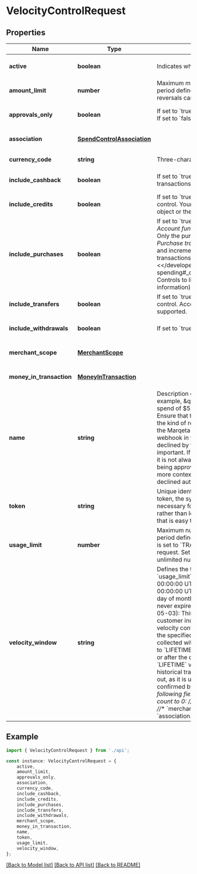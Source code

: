 # VelocityControlRequest


## Properties

Name | Type | Description | Notes
------------ | ------------- | ------------- | -------------
**active** | **boolean** | Indicates whether the velocity control is active. | [optional] [default to undefined]
**amount_limit** | **number** | Maximum monetary sum that can be cleared within the time period defined by the &#x60;velocity_window&#x60; field. Refunds and reversals cannot exceed this limit. | [default to undefined]
**approvals_only** | **boolean** | If set to &#x60;true&#x60;, only approved transactions are subject to control. If set to &#x60;false&#x60;, only declined transactions are subject to control. | [optional] [default to undefined]
**association** | [**SpendControlAssociation**](SpendControlAssociation.md) |  | [optional] [default to undefined]
**currency_code** | **string** | Three-character ISO 4217 currency code. | [default to undefined]
**include_cashback** | **boolean** | If set to &#x60;true&#x60;, the cashback components of point-of-sale transactions are subject to control. | [optional] [default to undefined]
**include_credits** | **boolean** | If set to &#x60;true&#x60;, original credit transactions (OCT) are subject to control. Your request can contain either a &#x60;money_in_transaction&#x60; object or the &#x60;include_credits&#x60; field, not both. | [optional] [default to undefined]
**include_purchases** | **boolean** | If set to &#x60;true&#x60;, the following transactions are subject to control:  * *Account funding:* All account funding transactions * *Cashback:* Only the purchase component of cashback transactions * *Purchase transactions:* All authorizations, PIN debit transactions, and incremental transactions * *Quasi-cash:* All quasi-cash transactions * *Refunds:* All refund transactions (see &lt;&lt;/developer-guides/controlling-spending#_controls_to_limit_amount_and_frequency_of_spending, Controls to limit amount and frequency of spending&gt;&gt; for more information) * *Reversals:* All reversal transactions | [optional] [default to undefined]
**include_transfers** | **boolean** | If set to &#x60;true&#x60;, account-to-account transfers are subject to control. Account-to-account transfers are not currently supported. | [optional] [default to undefined]
**include_withdrawals** | **boolean** | If set to &#x60;true&#x60;, ATM withdrawals are subject to control. | [optional] [default to undefined]
**merchant_scope** | [**MerchantScope**](MerchantScope.md) |  | [optional] [default to undefined]
**money_in_transaction** | [**MoneyInTransaction**](MoneyInTransaction.md) |  | [optional] [default to undefined]
**name** | **string** | Description of how the velocity control restricts spending, for example, \&quot;Max spend of $500 per day\&quot; or \&quot;Max spend of $5000 per month for non-exempt employees\&quot;.  Ensure that the description you provide here adequately captures the kind of restriction exerted by this velocity control, because the Marqeta platform will send this information to you in a webhook in the event that the transaction authorization attempt is declined by the velocity control.  *NOTE:* This field is very important. If your program has multiple velocity controls in place, it is not always clear which one prevented the transaction from being approved. Adding specific details to this field gives you more contextual information when debugging or monitoring declined authorization attempts. | [optional] [default to undefined]
**token** | **string** | Unique identifier of the velocity control.  If you do not include a token, the system will generate one automatically. This token is necessary for use in other API calls, so we recommend that rather than let the system generate one, you use a simple string that is easy to remember. This value cannot be updated. | [optional] [default to undefined]
**usage_limit** | **number** | Maximum number of times a card can be used within the time period defined by the &#x60;velocity_window&#x60; field.  If &#x60;velocity_window&#x60; is set to &#x60;TRANSACTION&#x60;, do not include a &#x60;usage_limit&#x60; in your request.  Set to &#x60;-1&#x60; to indicate that the card can be used an unlimited number of times. | [optional] [default to undefined]
**velocity_window** | **string** | Defines the time period to which the &#x60;amount_limit&#x60; and &#x60;usage_limit&#x60; fields apply:  * *DAY* – one day; days begin at 00:00:00 UTC. * *WEEK* – one week; weeks begin Sundays at 00:00:00 UTC. * *MONTH* – one month; months begin on the first day of month at 00:00:00 UTC. * *LIFETIME* – forever; time period never expires. * *TRANSACTION* – a single transaction.  // (2023-05-03): This statement was validated by Processing, as part of a customer inquiry. *NOTE:* If set to &#x60;DAY&#x60;, &#x60;WEEK&#x60;, or &#x60;MONTH&#x60;, the velocity control takes effect retroactively from the beginning of the specified period. The amount and usage data already collected within the first period is counted toward the limits. If set to &#x60;LIFETIME&#x60;, the velocity control only applies to transactions on or after the date and time that the velocity control was created. &#x60;LIFETIME&#x60; velocity controls are not retroactively applied to historical transactions.  // (2023-05-03): Commenting this note out, as it is untrue in testing as reported by customers and confirmed by transaction engine team //_*NOTE:* Editing any of the following fields on a velocity control resets its usage and amount count to 0:  //_* &#x60;merchant_scope.mcc&#x60; //_* &#x60;merchant_scope.mid&#x60; //_* &#x60;merchant_scope.mcc_group&#x60; //_* &#x60;association.user_token&#x60; //_* &#x60;association.card_product_token&#x60; | [default to undefined]

## Example

```typescript
import { VelocityControlRequest } from './api';

const instance: VelocityControlRequest = {
    active,
    amount_limit,
    approvals_only,
    association,
    currency_code,
    include_cashback,
    include_credits,
    include_purchases,
    include_transfers,
    include_withdrawals,
    merchant_scope,
    money_in_transaction,
    name,
    token,
    usage_limit,
    velocity_window,
};
```

[[Back to Model list]](../README.md#documentation-for-models) [[Back to API list]](../README.md#documentation-for-api-endpoints) [[Back to README]](../README.md)

